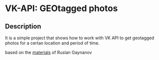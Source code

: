 # VK-API: GEOtagged photos

## Description

It is a simple project that shows how to work with VK API to get geotagged photos for a certan location and period of time.

based on the [materials]("https://gainanov.pro/rus-blog/programming/vk-favourite-places-for-photo/") of Ruslan Gaynanov

